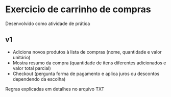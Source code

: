 # Exercicio de carrinho de compras 
Desenvolvido como atividade de prática

## v1

- Adiciona novos produtos à lista de compras (nome, quantidade e valor unitário)
- Mostra resumo da compra (quantidade de itens diferentes adicionados e valor total parcial)
- Checkout (pergunta forma de pagamento e aplica juros ou descontos dependendo da escolha)

Regras explicadas em detalhes no arquivo TXT
